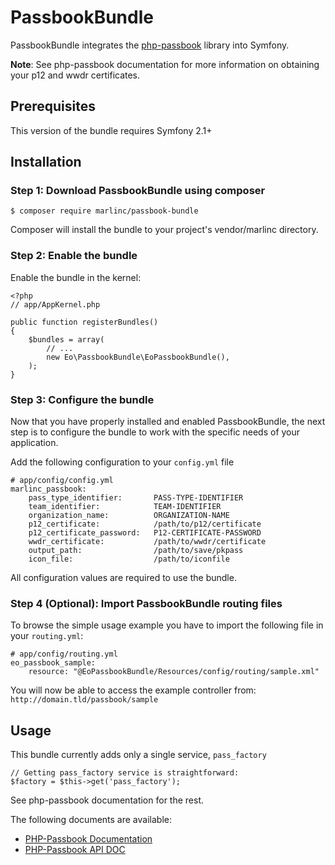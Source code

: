 # PassbookBundle

PassbookBundle integrates the [php-passbook](http://eymengunay.github.io/php-passbook) library into Symfony. 

**Note**: See php-passbook documentation for more information on obtaining your p12 and wwdr certificates.

## Prerequisites
This version of the bundle requires Symfony 2.1+

## Installation

### Step 1: Download PassbookBundle using composer

```
$ composer require marlinc/passbook-bundle
```
Composer will install the bundle to your project's vendor/marlinc directory.

### Step 2: Enable the bundle

Enable the bundle in the kernel:
```
<?php
// app/AppKernel.php

public function registerBundles()
{
    $bundles = array(
        // ...
        new Eo\PassbookBundle\EoPassbookBundle(),
    );
}
```

### Step 3: Configure the bundle

Now that you have properly installed and enabled PassbookBundle, the next step is to configure the bundle 
to work with the specific needs of your application.

Add the following configuration to your `config.yml` file
```
# app/config/config.yml
marlinc_passbook:
    pass_type_identifier:       PASS-TYPE-IDENTIFIER
    team_identifier:            TEAM-IDENTIFIER
    organization_name:          ORGANIZATION-NAME
    p12_certificate:            /path/to/p12/certificate
    p12_certificate_password:   P12-CERTIFICATE-PASSWORD
    wwdr_certificate:           /path/to/wwdr/certificate
    output_path:                /path/to/save/pkpass
    icon_file:                  /path/to/iconfile
```
All configuration values are required to use the bundle.

### Step 4 (Optional): Import PassbookBundle routing files

To browse the simple usage example you have to import the following file in your `routing.yml`:

```
# app/config/routing.yml
eo_passbook_sample:
    resource: "@EoPassbookBundle/Resources/config/routing/sample.xml"
```

You will now be able to access the example controller from: `http://domain.tld/passbook/sample`


## Usage

This bundle currently adds only a single service, `pass_factory`
```
// Getting pass_factory service is straightforward:
$factory = $this->get('pass_factory');
```

See php-passbook documentation for the rest.

The following documents are available:
* [PHP-Passbook Documentation](http://eymengunay.github.io/php-passbook)
* [PHP-Passbook API DOC](http://eymengunay.github.io/php-passbook/api)

